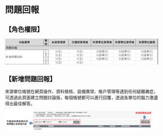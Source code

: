 # 問題回報

## 【角色權限】

![&#x554F;&#x984C;&#x56DE;&#x5831;&#x89D2;&#x8272;&#x6B0A;&#x9650;&#x8868;\(C:&#x65B0;&#x589E;&#x3001;R:&#x8B80;&#x53D6;&#x3001;U:&#x66F4;&#x65B0;&#x3001;D&#x522A;&#x9664;\)](../.gitbook/assets/image%20%2837%29.png)

## 【新增問題回報】

來源單位帳號在網頁操作、資料檢核、設備異常、帳戶管理等遇到任何疑難雜症，可透過此頁面建立問題討論版，每個帳號都可以進行回覆，透過各單位的腦力激盪得出最佳解答。

![](../.gitbook/assets/image%20%28118%29.png)

